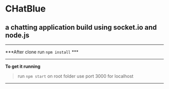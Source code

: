 # CHatBlue 

## a chatting application build using socket.io and node.js

-----
***After clone run ``` npm install ``` ***

-----
**To get it running**
> run ``` npm start ``` on root folder
> use port 3000 for localhost 

----
